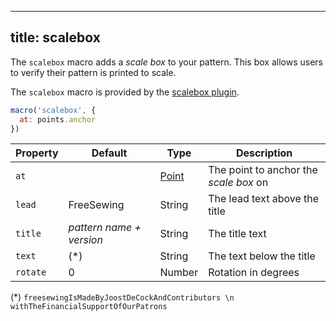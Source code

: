 ***

## title: scalebox

The `scalebox` macro adds a *scale box* to your pattern. This box allows
users to verify their pattern is printed to scale.

The `scalebox` macro is provided by the [scalebox plugin](/reference/plugins/scalebox).

<Example part="plugin_scalebox" caption="Example of the scalebox added by this macro" />

```js
macro('scalebox', {
  at: points.anchor
})
```

| Property    | Default | Type                | Description |
|-------------|---------|---------------------|-------------|
| `at`        |         | [Point](/reference/api/point) | The point to anchor the *scale box* on |
| `lead`      | FreeSewing | String           | The lead text above the title |
| `title`     | *pattern name + version* | String | The title text |
| `text`      | (\*)    | String              | The text below the title |
| `rotate`    | 0       | Number              | Rotation in degrees |

(\*) `freesewingIsMadeByJoostDeCockAndContributors \n withTheFinancialSupportOfOurPatrons`
